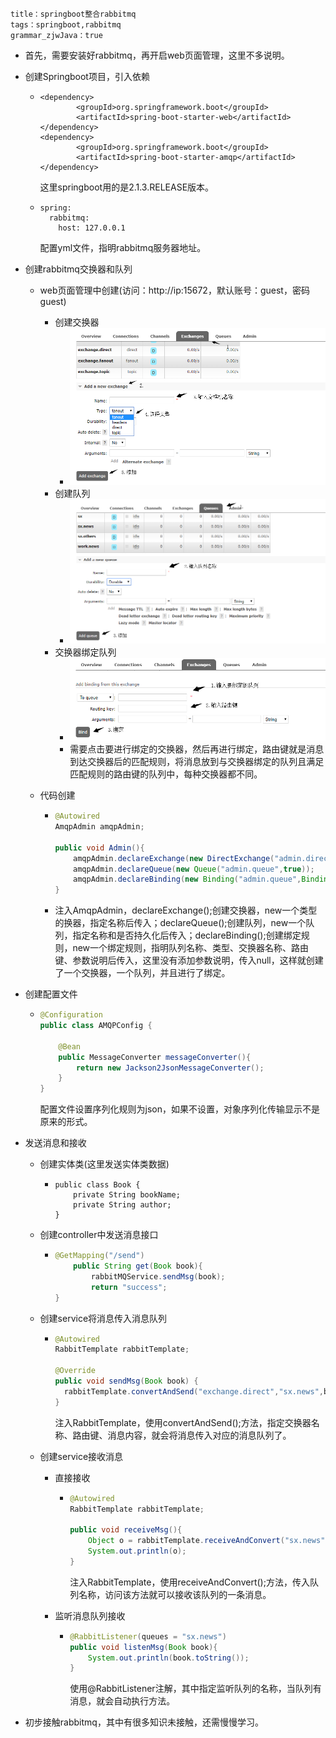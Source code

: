 ```
title：springboot整合rabbitmq
tags：springboot,rabbitmq
grammar_zjwJava：true
```

- 首先，需要安装好rabbitmq，再开启web页面管理，这里不多说明。

- 创建Springboot项目，引入依赖

  - ```
    <dependency>
            <groupId>org.springframework.boot</groupId>
            <artifactId>spring-boot-starter-web</artifactId>
    </dependency>
    <dependency>
            <groupId>org.springframework.boot</groupId>
            <artifactId>spring-boot-starter-amqp</artifactId>
    </dependency>
    ```

    这里springboot用的是<version>2.1.3.RELEASE</version>版本。

  - ```
    spring:
      rabbitmq:
        host: 127.0.0.1
    ```

    配置yml文件，指明rabbitmq服务器地址。

- 创建rabbitmq交换器和队列

  - web页面管理中创建(访问：http://ip:15672，默认账号：guest，密码guest)
    - 创建交换器
      - ![](images\cjjhj.png)
    - 创建队列
      - ![](images\cjdl.png)
    - 交换器绑定队列
      - ![](images\bddl.png)
      - 需要点击要进行绑定的交换器，然后再进行绑定，路由键就是消息到达交换器后的匹配规则，将消息放到与交换器绑定的队列且满足匹配规则的路由键的队列中，每种交换器都不同。

  - 代码创建

    - ```java
      @Autowired
      AmqpAdmin amqpAdmin;
      
      public void Admin(){
          amqpAdmin.declareExchange(new DirectExchange("admin.direct"));
          amqpAdmin.declareQueue(new Queue("admin.queue",true));
          amqpAdmin.declareBinding(new Binding("admin.queue",Binding.DestinationType.QUEUE,"admin.direct","admin.queue",null));
      }
      ```

    - 注入AmqpAdmin，declareExchange();创建交换器，new一个类型的换器，指定名称后传入；declareQueue();创建队列，new一个队列，指定名称和是否持久化后传入；declareBinding();创建绑定规则，new一个绑定规则，指明队列名称、类型、交换器名称、路由键、参数说明后传入，这里没有添加参数说明，传入null，这样就创建了一个交换器，一个队列，并且进行了绑定。

- 创建配置文件

  - ```java
    @Configuration
    public class AMQPConfig {
    
        @Bean
        public MessageConverter messageConverter(){
            return new Jackson2JsonMessageConverter();
        }
    }
    ```

    配置文件设置序列化规则为json，如果不设置，对象序列化传输显示不是原来的形式。

- 发送消息和接收

  - 创建实体类(这里发送实体类数据)

    - ```
      public class Book {
          private String bookName;
          private String author;
      }
      ```

  - 创建controller中发送消息接口

    - ```java
      @GetMapping("/send")
          public String get(Book book){
              rabbitMQService.sendMsg(book);
              return "success";
      }
      ```

  - 创建service将消息传入消息队列

    - ```java
      @Autowired
      RabbitTemplate rabbitTemplate;
      
      @Override
      public void sendMsg(Book book) {
      	rabbitTemplate.convertAndSend("exchange.direct","sx.news",book);
      }
      ```

      注入RabbitTemplate，使用convertAndSend();方法，指定交换器名称、路由键、消息内容，就会将消息传入对应的消息队列了。

  - 创建service接收消息

    - 直接接收

      - ```java
        @Autowired
        RabbitTemplate rabbitTemplate;
        
        public void receiveMsg(){
            Object o = rabbitTemplate.receiveAndConvert("sx.news");
            System.out.println(o);
        }
        ```

        注入RabbitTemplate，使用receiveAndConvert();方法，传入队列名称，访问该方法就可以接收该队列的一条消息。

    - 监听消息队列接收

      - ```java
        @RabbitListener(queues = "sx.news")
        public void listenMsg(Book book){
        	System.out.println(book.toString());
        }
        ```

        使用@RabbitListener注解，其中指定监听队列的名称，当队列有消息，就会自动执行方法。

- 初步接触rabbitmq，其中有很多知识未接触，还需慢慢学习。